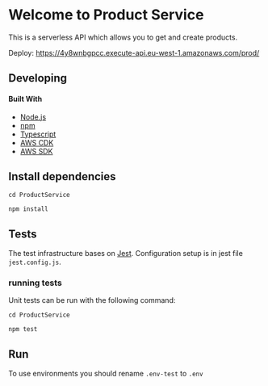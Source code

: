 # Welcome to Product Service

This is a serverless API which allows you to get and create products.

Deploy: https://4y8wnbgpcc.execute-api.eu-west-1.amazonaws.com/prod/

## Developing

#### Built With

- [Node.js](https://nodejs.org/en/)
- [npm](https://www.npmjs.com/)
- [Typescript](https://www.typescriptlang.org/)
- [AWS CDK](https://aws.amazon.com/cdk/)
- [AWS SDK](https://docs.aws.amazon.com/AWSJavaScriptSDK/v3/latest/)

## Install dependencies

```shell
cd ProductService

npm install
```

## Tests

The test infrastructure bases on [Jest](https://facebook.github.io/jest/).
Configuration setup is in jest file `jest.config.js`.

### running tests

Unit tests can be run with the following command:

```shell
cd ProductService

npm test
```

## Run

To use environments you should rename `.env-test` to `.env`
